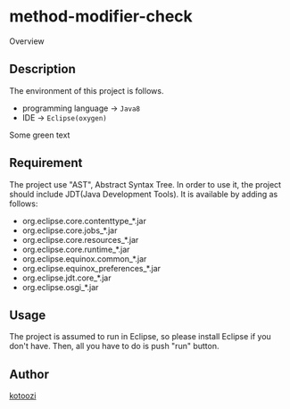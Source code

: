 method-modifier-check
====

Overview

## Description
The environment of this project is follows.

- programming language -> `Java8`
- IDE -> `Eclipse(oxygen)`

<span style="color: "> Some green text </span>

## Requirement
The project use "AST", Abstract Syntax Tree. In order to use it, the project should include JDT(Java Development Tools).
It is available by adding as follows:

- org.eclipse.core.contenttype_*.jar
- org.eclipse.core.jobs_*.jar
- org.eclipse.core.resources_*.jar
- org.eclipse.core.runtime_*.jar
- org.eclipse.equinox.common_*.jar
- org.eclipse.equinox_preferences_*.jar
- org.eclipse.jdt.core_*.jar
- org.eclipse.osgi_*.jar

## Usage
The project is assumed to run in Eclipse, so please install Eclipse if you don't have.
Then, all you have to do is push "run" button.

## Author

[kotoozi](https://github.com/kotoozi)